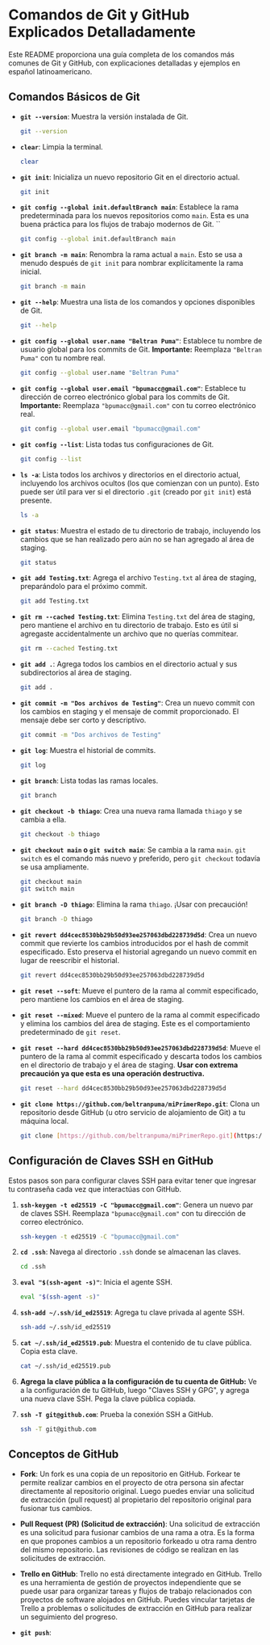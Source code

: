 # Comandos de Git y GitHub Explicados Detalladamente

Este README proporciona una guía completa de los comandos más comunes de Git y GitHub, con explicaciones detalladas y ejemplos en español latinoamericano.

## Comandos Básicos de Git

*   **`git --version`**: Muestra la versión instalada de Git.

    ```bash
    git --version
    ```

*   **`clear`**: Limpia la terminal.

    ```bash
    clear
    ```

*   **`git init`**: Inicializa un nuevo repositorio Git en el directorio actual.

    ```bash
    git init
    ```

*   **`git config --global init.defaultBranch main`**: Establece la rama predeterminada para los nuevos repositorios como `main`. Esta es una buena práctica para los flujos de trabajo modernos de Git.
``
    ```bash
    git config --global init.defaultBranch main
    ```

*   **`git branch -m main`**: Renombra la rama actual a `main`. Esto se usa a menudo después de `git init` para nombrar explícitamente la rama inicial.

    ```bash
    git branch -m main
    ```

*   **`git --help`**: Muestra una lista de los comandos y opciones disponibles de Git.

    ```bash
    git --help
    ```

*   **`git config --global user.name "Beltran Puma"`**: Establece tu nombre de usuario global para los commits de Git. **Importante:** Reemplaza `"Beltran Puma"` con tu nombre real.

    ```bash
    git config --global user.name "Beltran Puma"
    ```

*   **`git config --global user.email "bpumacc@gmail.com"`**: Establece tu dirección de correo electrónico global para los commits de Git. **Importante:** Reemplaza `"bpumacc@gmail.com"` con tu correo electrónico real.

    ```bash
    git config --global user.email "bpumacc@gmail.com"
    ```

*   **`git config --list`**: Lista todas tus configuraciones de Git.

    ```bash
    git config --list
    ```

*   **`ls -a`**: Lista todos los archivos y directorios en el directorio actual, incluyendo los archivos ocultos (los que comienzan con un punto). Esto puede ser útil para ver si el directorio `.git` (creado por `git init`) está presente.

    ```bash
    ls -a
    ```

*   **`git status`**: Muestra el estado de tu directorio de trabajo, incluyendo los cambios que se han realizado pero aún no se han agregado al área de staging.

    ```bash
    git status
    ```

*   **`git add Testing.txt`**: Agrega el archivo `Testing.txt` al área de staging, preparándolo para el próximo commit.

    ```bash
    git add Testing.txt
    ```

*   **`git rm --cached Testing.txt`**: Elimina `Testing.txt` del área de staging, pero mantiene el archivo en tu directorio de trabajo. Esto es útil si agregaste accidentalmente un archivo que no querías commitear.

    ```bash
    git rm --cached Testing.txt
    ```

*   **`git add .`**: Agrega todos los cambios en el directorio actual y sus subdirectorios al área de staging.

    ```bash
    git add .
    ```

*   **`git commit -m "Dos archivos de Testing"`**: Crea un nuevo commit con los cambios en staging y el mensaje de commit proporcionado. El mensaje debe ser corto y descriptivo.

    ```bash
    git commit -m "Dos archivos de Testing"
    ```

*   **`git log`**: Muestra el historial de commits.

    ```bash
    git log
    ```

*   **`git branch`**: Lista todas las ramas locales.

    ```bash
    git branch
    ```

*   **`git checkout -b thiago`**: Crea una nueva rama llamada `thiago` y se cambia a ella.

    ```bash
    git checkout -b thiago
    ```

*   **`git checkout main` o `git switch main`**: Se cambia a la rama `main`. `git switch` es el comando más nuevo y preferido, pero `git checkout` todavía se usa ampliamente.

    ```bash
    git checkout main
    git switch main
    ```

*   **`git branch -D thiago`**: Elimina la rama `thiago`. ¡Usar con precaución!

    ```bash
    git branch -D thiago
    ```

*   **`git revert dd4cec8530bb29b50d93ee257063dbd228739d5d`**: Crea un nuevo commit que revierte los cambios introducidos por el hash de commit especificado. Esto preserva el historial agregando un nuevo commit en lugar de reescribir el historial.

    ```bash
    git revert dd4cec8530bb29b50d93ee257063dbd228739d5d
    ```

*   **`git reset --soft`**: Mueve el puntero de la rama al commit especificado, pero mantiene los cambios en el área de staging.

*   **`git reset --mixed`**: Mueve el puntero de la rama al commit especificado y elimina los cambios del área de staging. Este es el comportamiento predeterminado de `git reset`.

*   **`git reset --hard dd4cec8530bb29b50d93ee257063dbd228739d5d`**: Mueve el puntero de la rama al commit especificado y descarta todos los cambios en el directorio de trabajo y el área de staging. **Usar con extrema precaución ya que esta es una operación destructiva.**

    ```bash
    git reset --hard dd4cec8530bb29b50d93ee257063dbd228739d5d
    ```

*   **`git clone https://github.com/beltranpuma/miPrimerRepo.git`**: Clona un repositorio desde GitHub (u otro servicio de alojamiento de Git) a tu máquina local.

    ```bash
    git clone [https://github.com/beltranpuma/miPrimerRepo.git](https://github.com/beltranpuma/miPrimerRepo.git)
    ```

## Configuración de Claves SSH en GitHub

Estos pasos son para configurar claves SSH para evitar tener que ingresar tu contraseña cada vez que interactúas con GitHub.

1.  **`ssh-keygen -t ed25519 -C "bpumacc@gmail.com"`**: Genera un nuevo par de claves SSH. Reemplaza `"bpumacc@gmail.com"` con tu dirección de correo electrónico.

    ```bash
    ssh-keygen -t ed25519 -C "bpumacc@gmail.com"
    ```

2.  **`cd .ssh`**: Navega al directorio `.ssh` donde se almacenan las claves.

    ```bash
    cd .ssh
    ```

3.  **`eval "$(ssh-agent -s)"`**: Inicia el agente SSH.

    ```bash
    eval "$(ssh-agent -s)"
    ```

4.  **`ssh-add ~/.ssh/id_ed25519`**: Agrega tu clave privada al agente SSH.

    ```bash
    ssh-add ~/.ssh/id_ed25519
    ```

5.  **`cat ~/.ssh/id_ed25519.pub`**: Muestra el contenido de tu clave pública. Copia esta clave.

    ```bash
    cat ~/.ssh/id_ed25519.pub
    ```

6.  **Agrega la clave pública a la configuración de tu cuenta de GitHub:** Ve a la configuración de tu GitHub, luego "Claves SSH y GPG", y agrega una nueva clave SSH. Pega la clave pública copiada.

7.  **`ssh -T git@github.com`**: Prueba la conexión SSH a GitHub.

    ```bash
    ssh -T git@github.com
    ```

## Conceptos de GitHub

*   **Fork**: Un fork es una copia de un repositorio en GitHub. Forkear te permite realizar cambios en el proyecto de otra persona sin afectar directamente al repositorio original. Luego puedes enviar una solicitud de extracción (pull request) al propietario del repositorio original para fusionar tus cambios.

*   **Pull Request (PR) (Solicitud de extracción)**: Una solicitud de extracción es una solicitud para fusionar cambios de una rama a otra. Es la forma en que propones cambios a un repositorio forkeado u otra rama dentro del mismo repositorio. Las revisiones de código se realizan en las solicitudes de extracción.

*   **Trello en GitHub**:  Trello no está directamente integrado en GitHub. Trello es una herramienta de gestión de proyectos independiente que se puede usar para organizar tareas y flujos de trabajo relacionados con proyectos de software alojados en GitHub. Puedes vincular tarjetas de Trello a problemas o solicitudes de extracción en GitHub para realizar un seguimiento del progreso.

*   **`git push`**:
